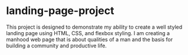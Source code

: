 # landing-page-project

This project is designed to demonstrate my ability to create a well styled landing page using HTML, CSS, and flexbox styling. I am creating a manhood web page that is about qualities of a man and the basis for building a community and productive life.